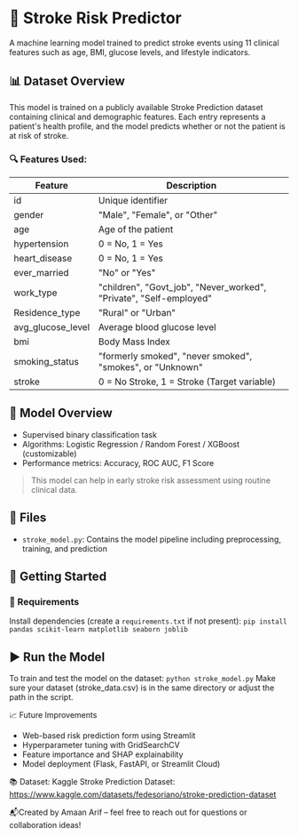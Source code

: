 # 🧠 Stroke Risk Predictor
A machine learning model trained to predict stroke events using 11 clinical features such as age, BMI, glucose levels, and lifestyle indicators.

## 📊 Dataset Overview
This model is trained on a publicly available Stroke Prediction dataset containing clinical and demographic features. Each entry represents a patient's health profile, and the model predicts whether or not the patient is at risk of stroke.

### 🔍 Features Used:
| Feature           | Description |
|------------------|-------------|
| id               | Unique identifier |
| gender           | "Male", "Female", or "Other" |
| age              | Age of the patient |
| hypertension     | 0 = No, 1 = Yes |
| heart_disease    | 0 = No, 1 = Yes |
| ever_married     | "No" or "Yes" |
| work_type        | "children", "Govt_job", "Never_worked", "Private", "Self-employed" |
| Residence_type   | "Rural" or "Urban" |
| avg_glucose_level| Average blood glucose level |
| bmi              | Body Mass Index |
| smoking_status   | "formerly smoked", "never smoked", "smokes", or "Unknown" |
| stroke           | 0 = No Stroke, 1 = Stroke (Target variable) |

## 🧠 Model Overview
- Supervised binary classification task
- Algorithms: Logistic Regression / Random Forest / XGBoost (customizable)
- Performance metrics: Accuracy, ROC AUC, F1 Score

> This model can help in early stroke risk assessment using routine clinical data.

## 📁 Files
- `stroke_model.py`: Contains the model pipeline including preprocessing, training, and prediction

## 🚀 Getting Started

### 🔧 Requirements
Install dependencies (create a `requirements.txt` if not present):
`pip install pandas scikit-learn matplotlib seaborn joblib`



## ▶️ Run the Model
To train and test the model on the dataset:
`python stroke_model.py`
Make sure your dataset (stroke_data.csv) is in the same directory or adjust the path in the script.

📈 Future Improvements
- Web-based risk prediction form using Streamlit
- Hyperparameter tuning with GridSearchCV
- Feature importance and SHAP explainability
- Model deployment (Flask, FastAPI, or Streamlit Cloud)

📚 Dataset: Kaggle Stroke Prediction Dataset: https://www.kaggle.com/datasets/fedesoriano/stroke-prediction-dataset
 
📬Created by Amaan Arif – feel free to reach out for questions or collaboration ideas!
